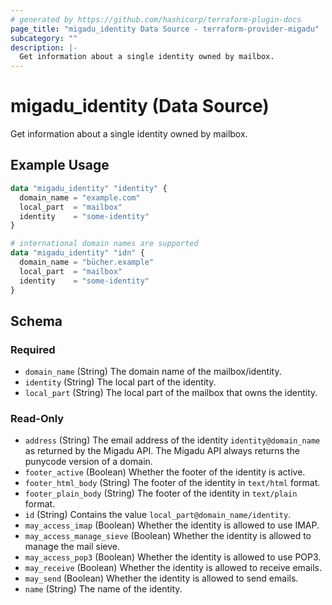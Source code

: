 ```yaml
---
# generated by https://github.com/hashicorp/terraform-plugin-docs
page_title: "migadu_identity Data Source - terraform-provider-migadu"
subcategory: ""
description: |-
  Get information about a single identity owned by mailbox.
---
```


# migadu_identity (Data Source)

Get information about a single identity owned by mailbox.

## Example Usage

```terraform
data "migadu_identity" "identity" {
  domain_name = "example.com"
  local_part  = "mailbox"
  identity    = "some-identity"
}

# international domain names are supported
data "migadu_identity" "idn" {
  domain_name = "bücher.example"
  local_part  = "mailbox"
  identity    = "some-identity"
}
```

<!-- schema generated by tfplugindocs -->
## Schema

### Required

- `domain_name` (String) The domain name of the mailbox/identity.
- `identity` (String) The local part of the identity.
- `local_part` (String) The local part of the mailbox that owns the identity.

### Read-Only

- `address` (String) The email address of the identity `identity@domain_name` as returned by the Migadu API. The Migadu API always returns the punycode version of a domain.
- `footer_active` (Boolean) Whether the footer of the identity is active.
- `footer_html_body` (String) The footer of the identity in `text/html` format.
- `footer_plain_body` (String) The footer of the identity in `text/plain` format.
- `id` (String) Contains the value `local_part@domain_name/identity`.
- `may_access_imap` (Boolean) Whether the identity is allowed to use IMAP.
- `may_access_manage_sieve` (Boolean) Whether the identity is allowed to manage the mail sieve.
- `may_access_pop3` (Boolean) Whether the identity is allowed to use POP3.
- `may_receive` (Boolean) Whether the identity is allowed to receive emails.
- `may_send` (Boolean) Whether the identity is allowed to send emails.
- `name` (String) The name of the identity.


